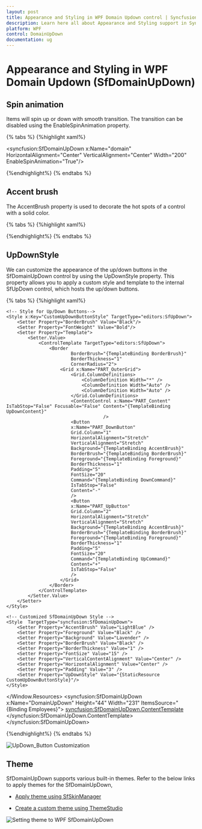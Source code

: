 ```yaml
---
layout: post
title: Appearance and Styling in WPF Domain Updown control | Syncfusion®
description: Learn here all about Appearance and Styling support in Syncfusion® WPF Domain Updown (SfDomainUpDown) control and more.
platform: WPF
control: DomainUpDown
documentation: ug
---
```


# Appearance and Styling in WPF Domain Updown (SfDomainUpDown)

## Spin animation

Items will spin up or down with smooth transition. The transition can be disabled using the EnableSpinAnimation property.

{% tabs %}
{%highlight xaml%}

<syncfusion:SfDomainUpDown x:Name="domain"
                         HorizontalAlignment="Center"
                         VerticalAlignment="Center"
                         Width="200" EnableSpinAnimation="True"/>

{%endhighlight%}
{% endtabs %}

## Accent brush

The AccentBrush property is used to decorate the hot spots of a control with a solid color. 

{% tabs %}
{%highlight xaml%}

<Page xmlns:editors="clr-namespace:Syncfusion.Windows.Controls.Input;assembly=Syncfusion.SfInput.Wpf">
<Grid>
<editors:SfDomainUpDown x:Name="domainUpDown"
                       HorizontalAlignment="Center"
                       VerticalAlignment="Center"
                       Width="200" 
                      AccentBrush="Black"
                      Value="James">
</editors:SfDomainUpDown >
</Grid>
</Page>

{%endhighlight%}
{% endtabs %}

## UpDownStyle

We can customize the appearance of the up/down buttons in the SfDomainUpDown control by using the UpDownStyle property. 
This property allows you to apply a custom style and template to the internal SfUpDown control, which hosts the up/down buttons.

{% tabs %}
{%highlight xaml%}

<Window xmlns:editors="clr-namespace:Syncfusion.Windows.Controls;assembly=Syncfusion.SfInput.WPF">
<Window.Resources>

    <!-- Style for Up/Down Buttons-->
    <Style x:Key="CustomUpDownButtonStyle" TargetType="editors:SfUpDown">
        <Setter Property="BorderBrush" Value="Black"/>
        <Setter Property="FontWeight" Value="Bold"/>
        <Setter Property="Template">
            <Setter.Value>
                <ControlTemplate TargetType="editors:SfUpDown">
                    <Border 
                            BorderBrush="{TemplateBinding BorderBrush}"
                            BorderThickness="1"
                            CornerRadius="2">
                        <Grid x:Name="PART_OuterGrid">
                            <Grid.ColumnDefinitions>
                                <ColumnDefinition Width="*" />
                                <ColumnDefinition Width="Auto" />
                                <ColumnDefinition Width="Auto" />
                            </Grid.ColumnDefinitions>
                            <ContentControl x:Name="PART_Content" IsTabStop="False" Focusable="False" Content="{TemplateBinding UpDownContent}" 
                                        />
                            <Button
                            x:Name="PART_DownButton"
                            Grid.Column="1"
                            HorizontalAlignment="Stretch"
                            VerticalAlignment="Stretch"
                            Background="{TemplateBinding AccentBrush}"
                            BorderBrush="{TemplateBinding BorderBrush}"
                            Foreground="{TemplateBinding Foreground}"
                            BorderThickness="1"
                            Padding="5"
                            FontSize="20"
                            Command="{TemplateBinding DownCommand}"
                            IsTabStop="False"
                            Content="-"
                            />
                            <Button
                            x:Name="PART_UpButton"
                            Grid.Column="2"
                            HorizontalAlignment="Stretch"
                            VerticalAlignment="Stretch"
                            Background="{TemplateBinding AccentBrush}"
                            BorderBrush="{TemplateBinding BorderBrush}"
                            Foreground="{TemplateBinding Foreground}"
                            BorderThickness="1"
                            Padding="5"
                            FontSize="20"
                            Command="{TemplateBinding UpCommand}"
                            Content="+"
                            IsTabStop="False"
                            />
                        </Grid>
                    </Border>
                </ControlTemplate>
            </Setter.Value>
        </Setter>
    </Style>

    <!-- Customized SfDomainUpDown Style -->
    <Style  TargetType="syncfusion:SfDomainUpDown">
        <Setter Property="AccentBrush" Value="LightBlue" />
        <Setter Property="Foreground" Value="Black" />
        <Setter Property="Background" Value="Lavender" />
        <Setter Property="BorderBrush" Value="Black" />
        <Setter Property="BorderThickness" Value="1" />
        <Setter Property="FontSize" Value="15" />
        <Setter Property="VerticalContentAlignment" Value="Center" />
        <Setter Property="HorizontalAlignment" Value="Center" />
        <Setter Property="Padding" Value="3" />
        <Setter Property="UpDownStyle" Value="{StaticResource CustomUpDownButtonStyle}"/>
    </Style>
</Window.Resources>
<Grid>
<syncfusion:SfDomainUpDown x:Name="DomainUpDown" Height="44" Width="231" ItemsSource="{Binding Employees}">
    <syncfusion:SfDomainUpDown.ContentTemplate>
        <DataTemplate>
            <StackPanel Orientation="Horizontal" HorizontalAlignment="Center" VerticalAlignment="Center">
                <TextBlock Text="{Binding Name}" VerticalAlignment="Center" Margin="5"/>
            </StackPanel>
        </DataTemplate>
    </syncfusion:SfDomainUpDown.ContentTemplate>
</syncfusion:SfDomainUpDown>
</Grid>
</Window>

{%endhighlight%}
{% endtabs %}

![UpDown_Button Customization]("Appearance-and-Styling-images\UpDown_Button.png")

## Theme

SfDomainUpDown supports various built-in themes. Refer to the below links to apply themes for the SfDomainUpDown,

  * [Apply theme using SfSkinManager](https://help.syncfusion.com/wpf/themes/skin-manager)
    
  * [Create a custom theme using ThemeStudio](https://help.syncfusion.com/wpf/themes/theme-studio#creating-custom-theme)

![Setting theme to WPF SfDomainUpDown](Getting-Started_images/SfDomainUpDown_theme_support.png)